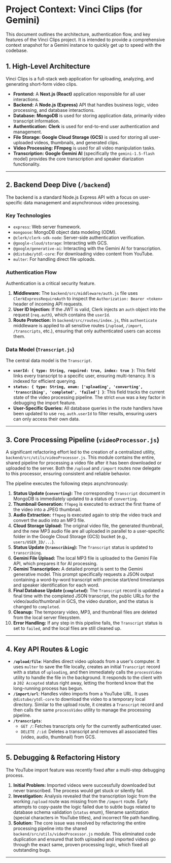 # Project Context: Vinci Clips (for Gemini)

This document outlines the architecture, authentication flow, and key features of the Vinci Clips project. It is intended to provide a comprehensive context snapshot for a Gemini instance to quickly get up to speed with the codebase.

## 1. High-Level Architecture

Vinci Clips is a full-stack web application for uploading, analyzing, and generating short-form video clips.

-   **Frontend:** A **Next.js (React)** application responsible for all user interactions.
-   **Backend:** A **Node.js (Express)** API that handles business logic, video processing, and database interactions.
-   **Database:** **MongoDB** is used for storing application data, primarily video transcript information.
-   **Authentication:** **Clerk** is used for end-to-end user authentication and management.
-   **File Storage:** **Google Cloud Storage (GCS)** is used for storing all user-uploaded videos, thumbnails, and generated clips.
-   **Video Processing:** **FFmpeg** is used for all video manipulation tasks.
-   **Transcription:** **Google Gemini AI** (specifically the `gemini-1.5-flash` model) provides the core transcription and speaker diarization functionality.

---

## 2. Backend Deep Dive (`/backend`)

The backend is a standard Node.js Express API with a focus on user-specific data management and asynchronous video processing.

### Key Technologies

-   `express`: Web server framework.
-   `mongoose`: MongoDB object data modeling (ODM).
-   `@clerk/clerk-sdk-node`: Server-side authentication verification.
-   `@google-cloud/storage`: Interacting with GCS.
-   `@google/generative-ai`: Interacting with the Gemini AI for transcription.
-   `@distube/ytdl-core`: For downloading video content from YouTube.
-   `multer`: For handling direct file uploads.

### Authentication Flow

Authentication is a critical security feature.

1.  **Middleware:** The `backend/src/middleware/auth.js` file uses `ClerkExpressRequireAuth` to inspect the `Authorization: Bearer <token>` header of incoming API requests.
2.  **User ID Injection:** If the JWT is valid, Clerk injects an `auth` object into the request (`req.auth`), which contains the `userId`.
3.  **Route Protection:** In `backend/src/routes/index.js`, this `authenticate` middleware is applied to all sensitive routes (`/upload`, `/import`, `/transcripts`, etc.), ensuring that only authenticated users can access them.

### Data Model (`Transcript.js`)

The central data model is the `Transcript`.

-   **`userId: { type: String, required: true, index: true }`**: This field links every transcript to a specific user, ensuring multi-tenancy. It is indexed for efficient querying.
-   **`status: { type: String, enum: ['uploading', 'converting', 'transcribing', 'completed', 'failed'] }`**: This field tracks the current state of the video processing pipeline. The strict `enum` was a key factor in debugging the import feature.
-   **User-Specific Queries:** All database queries in the route handlers have been updated to use `req.auth.userId` to filter results, ensuring users can only access their own data.

---

## 3. Core Processing Pipeline (`videoProcessor.js`)

A significant refactoring effort led to the creation of a centralized utility, `backend/src/utils/videoProcessor.js`. This module contains the entire, shared pipeline for processing a video file after it has been downloaded or uploaded to the server. Both the `/upload` and `/import` routes now delegate to this processor, ensuring consistent and reliable behavior.

The pipeline executes the following steps asynchronously:

1.  **Status Update (`converting`):** The corresponding `Transcript` document in MongoDB is immediately updated to a status of `converting`.
2.  **Thumbnail Generation:** `ffmpeg` is executed to extract the first frame of the video into a JPEG thumbnail.
3.  **Audio Extraction:** `ffmpeg` is executed again to strip the video track and convert the audio into an MP3 file.
4.  **Cloud Storage Upload:** The original video file, the generated thumbnail, and the new MP3 audio file are all uploaded in parallel to a user-specific folder in the Google Cloud Storage (GCS) bucket (e.g., `users/USER_ID/...`).
5.  **Status Update (`transcribing`):** The `Transcript` status is updated to `transcribing`.
6.  **Gemini File Upload:** The local MP3 file is uploaded to the Gemini File API, which prepares it for AI processing.
7.  **Gemini Transcription:** A detailed prompt is sent to the Gemini generative model. This prompt specifically requests a JSON output containing a word-by-word transcript with precise start/end timestamps and speaker identification for each word.
8.  **Final Database Update (`completed`):** The `Transcript` record is updated a final time with the completed JSON transcript, the public URLs for the video/audio/thumbnail in GCS, the video duration, and the status is changed to `completed`.
9.  **Cleanup:** The temporary video, MP3, and thumbnail files are deleted from the local server filesystem.
10. **Error Handling:** If any step in this pipeline fails, the `Transcript` status is set to `failed`, and the local files are still cleaned up.

---

## 4. Key API Routes & Logic

-   **`/upload/file`**: Handles direct video uploads from a user's computer. It uses `multer` to save the file locally, creates an initial `Transcript` record with a status of `uploading`, and then immediately calls the `processVideo` utility to handle the file in the background. It responds to the client with a `202 Accepted` status right away, letting the frontend know that the long-running process has begun.
-   **`/import/url`**: Handles video imports from a YouTube URL. It uses `@distube/ytdl-core` to download the video to a temporary local directory. Similar to the upload route, it creates a `Transcript` record and then calls the same `processVideo` utility to manage the processing pipeline.
-   **`/transcripts`**:
    -   `GET /`: Fetches transcripts only for the currently authenticated user.
    -   `DELETE /:id`: Deletes a transcript and removes all associated files (video, audio, thumbnail) from GCS.

---

## 5. Debugging & Refactoring History

The YouTube import feature was recently fixed after a multi-step debugging process.

1.  **Initial Problem:** Imported videos were successfully downloaded but never transcribed. The process would get stuck or silently fail.
2.  **Investigation:** Analysis revealed that the transcription logic from the working `/upload` route was missing from the `/import` route. Early attempts to copy-paste the logic failed due to subtle bugs related to database schema validation (`status` enum), filename sanitization (special characters in YouTube titles), and incorrect file path handling.
3.  **Solution:** The core issue was resolved by refactoring the entire processing pipeline into the shared `backend/src/utils/videoProcessor.js` module. This eliminated code duplication and ensured that both uploaded and imported videos go through the exact same, proven processing logic, which fixed all outstanding bugs.

---
